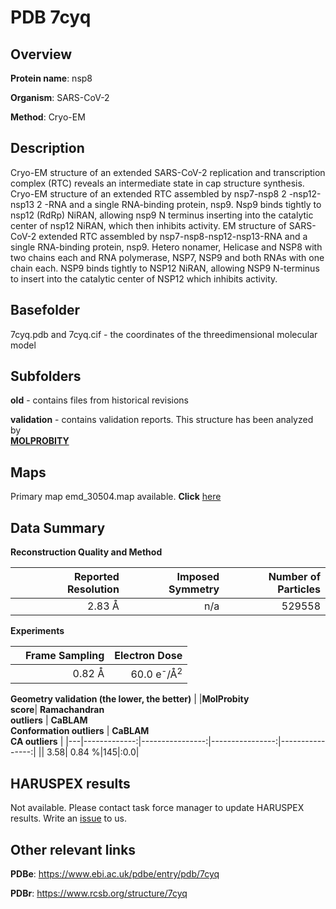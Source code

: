 # PDB 7cyq

## Overview

**Protein name**: nsp8

**Organism**: SARS-CoV-2

**Method**: Cryo-EM

## Description

Cryo-EM structure of an extended SARS-CoV-2 replication and transcription complex (RTC) reveals an intermediate state in cap structure synthesis. Cryo-EM structure of an extended RTC assembled by nsp7-nsp8 2 -nsp12-nsp13 2 -RNA and a single RNA-binding protein, nsp9. Nsp9 binds tightly to nsp12 (RdRp) NiRAN, allowing nsp9 N terminus inserting into the catalytic center of nsp12 NiRAN, which then inhibits activity. EM structure of SARS-CoV-2 extended RTC assembled by nsp7-nsp8­-nsp12-nsp13-RNA and a single RNA-binding protein, nsp9. Hetero nonamer, Helicase and NSP8 with two chains each and RNA polymerase, NSP7, NSP9 and both RNAs with one chain each. NSP9 binds tightly to NSP12 NiRAN, allowing NSP9 N-terminus to insert into the catalytic center of NSP12 which inhibits activity.

## Basefolder

7cyq.pdb and 7cyq.cif - the coordinates of the threedimensional molecular model

## Subfolders



**old** - contains files from historical revisions

**validation** - contains validation reports. This structure has been analyzed by <br>  [**MOLPROBITY**](https://github.com/thorn-lab/coronavirus_structural_task_force/tree/master/pdb/nsp8/SARS-CoV-2/7cyq/validation/molprobity)    



## Maps

Primary map emd_30504.map available. **Click** [here](http://ftp.wwpdb.org/pub/emdb/structures/EMD-30504/map/) 

## Data Summary
**Reconstruction Quality and Method**

|   | Reported Resolution | Imposed Symmetry | Number of Particles |
|---|-------------:|----------------:|--------------:|
|   |2.83 Å|n/a|529558|

**Experiments**

|   | Frame Sampling | Electron Dose |
|---|-------------:|----------------:|
|   |0.82 Å|60.0 e<sup>-</sup>/Å<sup>2</sup>|

**Geometry validation (the lower, the better)**
|   |**MolProbity<br>score**| **Ramachandran<br>outliers** | **CaBLAM<br>Conformation outliers** | **CaBLAM<br>CA outliers** |
|---|-------------:|----------------:|----------------:|----------------:|
||  3.58|  0.84 %|145|:0.0|

## HARUSPEX results

Not available. Please contact task force manager to update HARUSPEX results. Write an [issue](https://github.com/thorn-lab/coronavirus_structural_task_force/issues) to us.

## Other relevant links 
**PDBe**:  https://www.ebi.ac.uk/pdbe/entry/pdb/7cyq
 
**PDBr**: https://www.rcsb.org/structure/7cyq 
